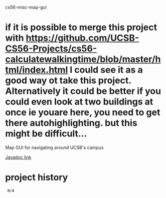 cs56-misc-map-gui

if it is possible to merge this project with https://github.com/UCSB-CS56-Projects/cs56-calculatewalkingtime/blob/master/html/index.html
I could see it as a good way ot take this project. Alternatively it could be better if you could even look at two buildings at once ie youare here, you need to get there autohighlighting. but this might be difficult...
=================

Map GUI for navigating around UCSB's campus

[Javadoc link](http://www.cs.ucsb.edu/~eric_j_huang/cs56/edu/ucsb/cs56/projects/misc/map_gui/javadoc
)

project history
===============
```
 N/A
```
